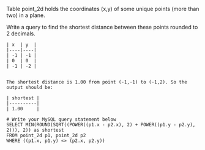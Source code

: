 Table point_2d holds the coordinates (x,y) of some unique points (more than two) in a plane.


Write a query to find the shortest distance between these points rounded to 2 decimals.

```
| x  | y  |
|----|----|
| -1 | -1 |
| 0  | 0  |
| -1 | -2 |
 

The shortest distance is 1.00 from point (-1,-1) to (-1,2). So the output should be:

| shortest |
|----------|
| 1.00     | 
```

```
# Write your MySQL query statement below
SELECT MIN(ROUND(SQRT((POWER((p1.x - p2.x), 2) + POWER((p1.y - p2.y), 2))), 2)) as shortest
FROM point_2d p1, point_2d p2
WHERE ((p1.x, p1.y) <> (p2.x, p2.y))
```
